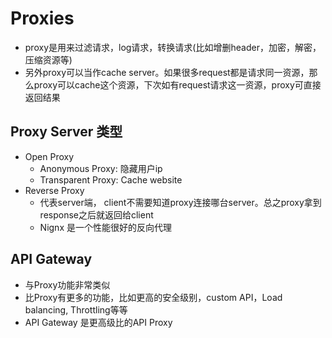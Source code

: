 # Proxies

- proxy是用来过滤请求，log请求，转换请求(比如增删header，加密，解密，压缩资源等)
- 另外proxy可以当作cache server。如果很多request都是请求同一资源，那么proxy可以cache这个资源，下次如有request请求这一资源，proxy可直接返回结果

## Proxy Server 类型
- Open Proxy
    - Anonymous Proxy: 隐藏用户ip
    - Trаnspаrent Proxy: Cache website
- Reverse Proxy
    - 代表server端， client不需要知道proxy连接哪台server。总之proxy拿到response之后就返回给client
    - Nignx 是一个性能很好的反向代理

## API Gateway
- 与Proxy功能非常类似
- 比Proxy有更多的功能，比如更高的安全级别，custom API，Load balancing, Throttling等等
- API Gateway 是更高级比的API Proxy